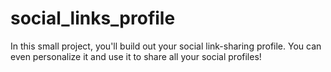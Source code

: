 # social_links_profile
In this small project, you'll build out your social link-sharing profile. You can even personalize it and use it to share all your social profiles!
